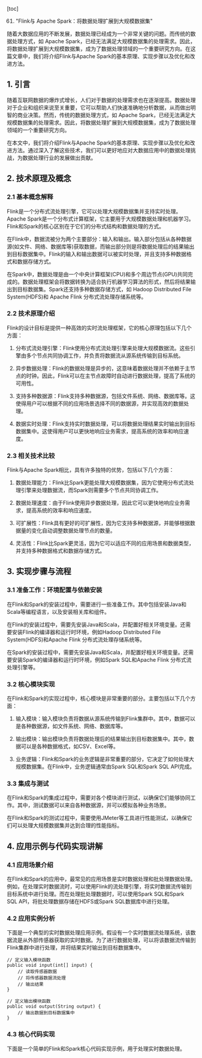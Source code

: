 
[toc]                    
                
                
61. "Flink与 Apache Spark：将数据处理扩展到大规模数据集"

随着大数据应用的不断发展，数据处理已经成为一个非常关键的问题。而传统的数据处理方式，如 Apache Spark，已经无法满足大规模数据集的处理需求。因此，将数据处理扩展到大规模数据集，成为了数据处理领域的一个重要研究方向。在这篇文章中，我们将介绍Flink与Apache Spark的基本原理、实现步骤以及优化和改进方法。

## 1. 引言

随着互联网数据的爆炸式增长，人们对于数据的处理需求也在逐渐提高。数据处理对于企业和组织来说至关重要，它可以帮助人们快速准确地分析数据，从而做出明智的商业决策。然而，传统的数据处理方式，如 Apache Spark，已经无法满足大规模数据集的处理需求。因此，将数据处理扩展到大规模数据集，成为了数据处理领域的一个重要研究方向。

在本文中，我们将介绍Flink与Apache Spark的基本原理、实现步骤以及优化和改进方法。通过深入了解这些技术，我们可以更好地应对大数据应用中的数据处理挑战，为数据处理行业的发展做出贡献。

## 2. 技术原理及概念

### 2.1 基本概念解释

Flink是一个分布式流处理引擎，它可以处理大规模数据集并支持实时处理。Apache Spark是一个分布式计算框架，它主要用于大规模数据处理和机器学习。Flink和Spark的核心区别在于它们的分布式结构和数据处理的方式。

在Flink中，数据流被分为两个主要部分：输入和输出。输入部分包括从各种数据源(如文件、网络、数据库等)获取数据，而输出部分则是将数据处理后的结果输出到目标数据集中。Flink的输入和输出数据可以被实时处理，并且支持多种数据格式和数据存储方式。

在Spark中，数据处理是由一个中央计算框架(CPU)和多个周边节点(GPU)共同完成的。数据处理框架会将数据转换为适合执行机器学习算法的形式，然后将结果输出到目标数据集。Spark还支持多种数据存储方式，如 Hadoop Distributed File System(HDFS)和 Apache Flink 分布式流处理存储系统等。

### 2.2 技术原理介绍

Flink的设计目标是提供一种高效的实时流处理框架，它的核心原理包括以下几个方面：

1. 分布式流处理引擎：Flink使用分布式流处理引擎来处理大规模数据流。这些引擎由多个节点共同协调工作，并负责将数据流从源系统传输到目标系统。

2. 异步数据处理：Flink的数据处理是异步的，这意味着数据处理并不依赖于主节点的时钟。因此，Flink可以在主节点故障时自动进行数据处理，提高了系统的可用性。

3. 支持多种数据源：Flink支持多种数据源，包括文件系统、网络、数据库等。这使得用户可以根据不同的应用场景选择不同的数据源，并实现高效的数据处理。

4. 数据实时处理：Flink支持实时数据处理，可以将数据处理结果实时输出到目标数据集中。这使得用户可以更快地响应业务需求，提高系统的效率和响应速度。

### 2.3 相关技术比较

Flink与Apache Spark相比，具有许多独特的优势，包括以下几个方面：

1. 数据处理能力：Flink比Spark更能处理大规模数据集，因为它使用分布式流处理引擎来处理数据流，而Spark则需要多个节点共同协调工作。

2. 数据处理速度：由于Flink使用异步数据处理，因此它可以更快地响应业务需求，提高系统的效率和响应速度。

3. 可扩展性：Flink具有更好的可扩展性，因为它支持多种数据源，并能够根据数据量的变化自动调整数据处理节点的数量。

4. 灵活性：Flink比Spark更灵活，因为它可以适应不同的应用场景和数据类型，并支持多种数据格式和数据存储方式。

## 3. 实现步骤与流程

### 3.1 准备工作：环境配置与依赖安装

在Flink和Spark的安装过程中，需要进行一些准备工作。其中包括安装Java和Scala等编程语言，以及安装相关库和组件。

在Flink的安装过程中，需要先安装Java和Scala，并配置好相关环境变量。还需要安装Flink的编译器和运行时环境，例如Hadoop Distributed File System(HDFS)和Apache Flink 分布式流处理存储系统等。

在Spark的安装过程中，需要先安装Java和Scala，并配置好相关环境变量。还需要安装Spark的编译器和运行时环境，例如Spark SQL和Apache Flink 分布式流处理引擎等。

### 3.2 核心模块实现

在Flink和Spark的实现过程中，核心模块是非常重要的部分。主要包括以下几个方面：

1. 输入模块：输入模块负责将数据从源系统传输到Flink集群中。其中，数据可以是各种数据源，如文件系统、网络、数据库等。

2. 输出模块：输出模块负责将数据处理后的结果输出到目标数据集中。其中，数据可以是各种数据格式，如CSV、Excel等。

3. 业务逻辑：Flink和Spark的业务逻辑是非常重要的部分，它决定了如何处理大规模数据集。在Flink中，业务逻辑通常由Spark SQL和Spark SQL API完成。

### 3.3 集成与测试

在Flink和Spark的集成过程中，需要对各个模块进行测试，以确保它们能够协同工作。其中，测试数据可以来自各种数据源，并可以模拟各种业务场景。

在Flink和Spark的测试过程中，需要使用JMeter等工具进行性能测试，以确保它们可以处理大规模数据集并达到合理的性能指标。

## 4. 应用示例与代码实现讲解

### 4.1 应用场景介绍

在Flink和Spark的应用中，最常见的应用场景是实时数据处理和批处理数据处理。例如，在处理实时数据流时，可以使用Flink的流处理引擎，将实时数据流传输到目标系统中进行处理。而在处理批处理数据时，可以使用Spark SQL和Spark SQL API，将批处理数据存储在HDFS或Spark SQL数据库中进行处理。

### 4.2 应用实例分析

下面是一个典型的实时数据处理应用示例。假设有一个实时数据流处理系统，该数据流是从外部传感器获取的实时数据。为了进行数据处理，可以将该数据流传输到Flink集群中进行处理，并将结果实时输出到目标数据集中。

```
// 定义输入模块函数
public void input(int[] input) {
    // 读取传感器数据
    // 将传感器数据流处理
    // 输出结果
}

// 定义输出模块函数
public void output(String output) {
    // 输出数据到目标数据集中
}
```

### 4.3 核心代码实现

下面是一个简单的Flink和Spark核心代码实现示例，用于处理实时数据处理。

